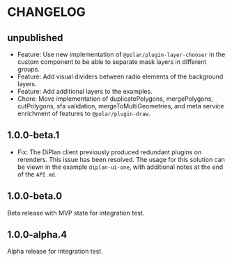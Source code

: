 # CHANGELOG

## unpublished

- Feature: Use new implementation of `@polar/plugin-layer-chooser` in the custom component to be able to separate mask layers in different groups.
- Feature: Add visual dividers between radio elements of the background layers.
- Feature: Add additional layers to the examples.
- Chore: Move implementation of duplicatePolygons, mergePolygons, cutPolygons, sfa validation, mergeToMultiGeometries, and meta service enrichment of features to `@polar/plugin-draw`.

## 1.0.0-beta.1

- Fix: The DiPlan client previously produced redundant plugins on rerenders. This issue has been resolved. The usage for this solution can be viewn in the example `diplan-ui-one`, with additional notes at the end of the `API.md`.

## 1.0.0-beta.0

Beta release with MVP state for integration test.

## 1.0.0-alpha.4

Alpha release for integration test.
